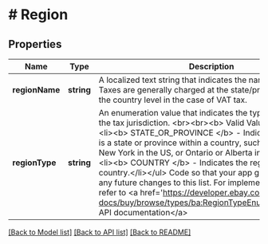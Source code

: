 # # Region

## Properties

Name | Type | Description | Notes
------------ | ------------- | ------------- | -------------
**regionName** | **string** | A localized text string that indicates the name of the region. Taxes are generally charged at the state/province level or at the country level in the case of VAT tax. | [optional]
**regionType** | **string** | An enumeration value that indicates the type of region for the tax jurisdiction. &lt;br&gt;&lt;br&gt;&lt;b&gt; Valid Values: &lt;/b&gt; &lt;ul&gt;&lt;li&gt;&lt;b&gt; STATE_OR_PROVINCE &lt;/b&gt; - Indicates the region is a state or province within a country, such as California or New York in the US, or Ontario or Alberta in Canada.&lt;/li&gt;&lt;li&gt;&lt;b&gt; COUNTRY &lt;/b&gt; - Indicates the region is a single country.&lt;/li&gt;&lt;/ul&gt;  Code so that your app gracefully handles any future changes to this list. For implementation help, refer to &lt;a href&#x3D;&#39;https://developer.ebay.com/api-docs/buy/browse/types/ba:RegionTypeEnum&#39;&gt;eBay API documentation&lt;/a&gt; | [optional]

[[Back to Model list]](../../README.md#models) [[Back to API list]](../../README.md#endpoints) [[Back to README]](../../README.md)
